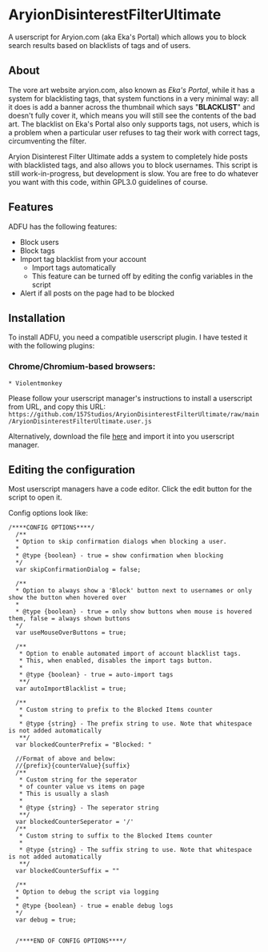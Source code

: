 # AryionDisinterestFilterUltimate
A userscript for Aryion.com (aka Eka's Portal) which allows you to block search results based on blacklists of tags and of users.

## About
The vore art website aryion.com, also known as *Eka's Portal*, while it has a system for blacklisting tags, that system functions in a very minimal way: all it does is add a banner across the thumbnail which says "**BLACKLIST**" and doesn't fully cover it, which means you will still see the contents of the bad art. The blacklist on Eka's Portal also only supports tags, not users, which is a problem when a particular user refuses to tag their work with correct tags, circumventing the filter.

Aryion Disinterest Filter Ultimate adds a system to completely hide posts with blacklisted tags, and also allows you to block usernames. This script is still work-in-progress, but development is slow. You are free to do whatever you want with this code, within GPL3.0 guidelines of course.

## Features
ADFU has the following features:
  * Block users
  * Block tags
  * Import tag blacklist from your account
    * Import tags automatically
    * This feature can be turned off by editing the config variables in the script
  * Alert if all posts on the page had to be blocked

## Installation
To install ADFU, you need a compatible userscript plugin. I have tested it with the following plugins:
  ### Chrome/Chromium-based browsers:
    * Violentmonkey

Please follow your userscript manager's instructions to install a userscript from URL, and copy this URL:
`https://github.com/157Studios/AryionDisinterestFilterUltimate/raw/main/AryionDisinterestFilterUltimate.user.js`

Alternatively, download the file [here](https://github.com/157Studios/AryionDisinterestFilterUltimate/raw/main/AryionDisinterestFilterUltimate.user.js) and import it into you userscript manager.

## Editing the configuration
Most userscript managers have a code editor. Click the edit button for the script to open it.

Config options look like:
```
/****CONFIG OPTIONS****/
  /**
  * Option to skip confirmation dialogs when blocking a user.
  *
  * @type {boolean} - true = show confirmation when blocking
  */
  var skipConfirmationDialog = false;

  /**
  * Option to always show a 'Block' button next to usernames or only show the button when hovered over
  *
  * @type {boolean} - true = only show buttons when mouse is hovered them, false = always shown buttons
  */
  var useMouseOverButtons = true;

  /**
   * Option to enable automated import of account blacklist tags.
   * This, when enabled, disables the import tags button.
   *
   * @type {boolean} - true = auto-import tags
   **/
  var autoImportBlacklist = true;

  /**
   * Custom string to prefix to the Blocked Items counter
   *
   * @type {string} - The prefix string to use. Note that whitespace is not added automatically
   **/
  var blockedCounterPrefix = "Blocked: "

  //Format of above and below:
  //{prefix}{counterValue}{suffix}
  /**
   * Custom string for the seperator
   * of counter value vs items on page
   * This is usually a slash
   *
   * @type {string} - The seperator string
   **/
  var blockedCounterSeperator = '/'
  /**
   * Custom string to suffix to the Blocked Items counter
   *
   * @type {string} - The suffix string to use. Note that whitespace is not added automatically
   **/
  var blockedCounterSuffix = ""

  /**
  * Option to debug the script via logging
  *
  * @type {boolean} - true = enable debug logs
  */
  var debug = true;
	
	
  /****END OF CONFIG OPTIONS****/
  ```
